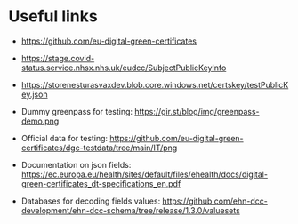 # Useful links

* https://github.com/eu-digital-green-certificates
* https://stage.covid-status.service.nhsx.nhs.uk/eudcc/SubjectPublicKeyInfo
* https://storenesturasvaxdev.blob.core.windows.net/certskey/testPublicKey.json

* Dummy greenpass for testing: https://gir.st/blog/img/greenpass-demo.png
* Official data for testing: https://github.com/eu-digital-green-certificates/dgc-testdata/tree/main/IT/png
* Documentation on json fields: https://ec.europa.eu/health/sites/default/files/ehealth/docs/digital-green-certificates_dt-specifications_en.pdf
* Databases for decoding fields values: https://github.com/ehn-dcc-development/ehn-dcc-schema/tree/release/1.3.0/valuesets